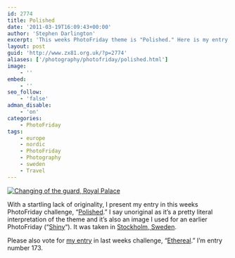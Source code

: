 ```yaml
---
id: 2774
title: Polished
date: '2011-03-19T16:09:43+00:00'
author: 'Stephen Darlington'
excerpt: 'This weeks PhotoFriday theme is "Polished." Here is my entry.'
layout: post
guid: 'http://www.zx81.org.uk/?p=2774'
aliases: ['/photography/photofriday/polished.html']
image:
    - ''
embed:
    - ''
seo_follow:
    - 'false'
adman_disable:
    - 'on'
categories:
    - PhotoFriday
tags:
    - europe
    - nordic
    - PhotoFriday
    - Photography
    - sweden
    - Travel
---
```


[![Changing of the guard, Royal Palace](https://i0.wp.com/farm6.staticflickr.com/5056/5540274182_7174e4fda8.jpg?resize=333%2C500)](http://www.flickr.com/photos/stephendarlington/5540274182/ "Changing of the guard, Royal Palace by stephendarlington, on Flickr")

With a startling lack of originality, I present my entry in this weeks PhotoFriday challenge, “[Polished](http://www.photofriday.com/archives/challenge/001067.php).” I say unoriginal as it’s a pretty literal interpretation of the theme and it’s also an image I used for an earlier PhotoFriday (“[Shiny](http://www.zx81.org.uk/photography/photofriday/shiny.html)“). It was taken in [Stockholm, Sweden](http://www.zx81.org.uk/travel/stockholm-sweden.html).

Please also vote for [my entry](http://www.zx81.org.uk/photography/photofriday/ethereal.html) in last weeks challenge, “[Ethereal](http://www.photofriday.com/linkviewer.php?id=1065).” I’m entry number 173.